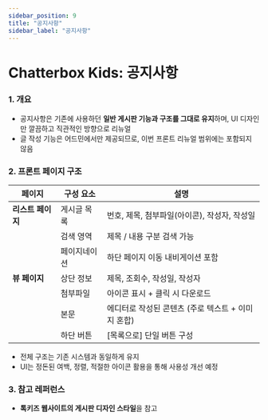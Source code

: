 ```yaml
---
sidebar_position: 9
title: "공지사항"
sidebar_label: "공지사항"
---
```


# Chatterbox Kids: 공지사항

### 1. 개요

- 공지사항은 기존에 사용하던 **일반 게시판 기능과 구조를 그대로 유지**하며, UI 디자인만 깔끔하고 직관적인 방향으로 리뉴얼
- 글 작성 기능은 어드민에서만 제공되므로, 이번 프론트 리뉴얼 범위에는 포함되지 않음

### 2. 프론트 페이지 구조

| 페이지 | 구성 요소 | 설명 |
| --- | --- | --- |
| **리스트 페이지** | 게시글 목록 | 번호, 제목, 첨부파일(아이콘), 작성자, 작성일 |
|  | 검색 영역 | 제목 / 내용 구분 검색 가능 |
|  | 페이지네이션 | 하단 페이지 이동 내비게이션 포함 |
| **뷰 페이지** | 상단 정보 | 제목, 조회수, 작성일, 작성자 |
|  | 첨부파일 | 아이콘 표시 + 클릭 시 다운로드 |
|  | 본문 | 에디터로 작성된 콘텐츠 (주로 텍스트 + 이미지 혼합) |
|  | 하단 버튼 | [목록으로] 단일 버튼 구성 |
- 전체 구조는 기존 시스템과 동일하게 유지
- UI는 정돈된 여백, 정렬, 적절한 아이콘 활용을 통해 사용성 개선 예정

### 3. 참고 레퍼런스

- **톡키즈 웹사이트의 게시판 디자인 스타일**을 참고

